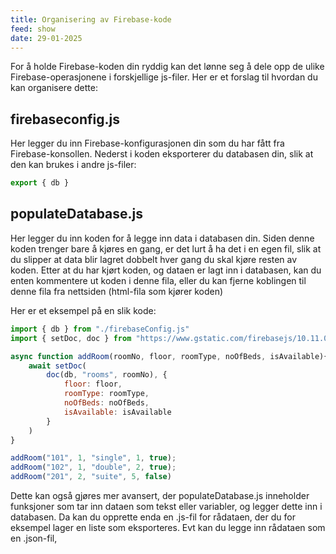 ```yaml
---
title: Organisering av Firebase-kode
feed: show
date: 29-01-2025
---
```


For å holde Firebase-koden din ryddig kan det lønne seg å dele opp de ulike Firebase-operasjonene i forskjellige js-filer. Her er et forslag til hvordan du kan organisere dette:

## firebaseconfig.js
Her legger du inn Firebase-konfigurasjonen din som du har fått fra Firebase-konsollen. Nederst i koden eksporterer du databasen din, slik at den kan brukes i andre js-filer:
```js
export { db }
```

## populateDatabase.js
Her legger du inn koden for å legge inn data i databasen din. Siden denne koden trenger bare å kjøres en gang, er det lurt å ha det i en egen fil, slik at du slipper at data blir lagret dobbelt hver gang du skal kjøre resten av koden. Etter at du har kjørt koden, og dataen er lagt inn i databasen, kan du enten kommentere ut koden i denne fila, eller du kan fjerne koblingen til denne fila fra nettsiden (html-fila som kjører koden)

Her er et eksempel på en slik kode:
```js
import { db } from "./firebaseConfig.js"
import { setDoc, doc } from "https://www.gstatic.com/firebasejs/10.11.0/firebase-firestore.js"

async function addRoom(roomNo, floor, roomType, noOfBeds, isAvailable){
	await setDoc(
		doc(db, "rooms", roomNo), {
			floor: floor,
			roomType: roomType,
			noOfBeds: noOfBeds,
			isAvailable: isAvailable
		}
	)
}

addRoom("101", 1, "single", 1, true);
addRoom("102", 1, "double", 2, true);
addRoom("201", 2, "suite", 5, false)
```

Dette kan også gjøres mer avansert, der populateDatabase.js inneholder funksjoner som tar inn dataen som tekst eller variabler, og legger dette inn i databasen. Da kan du opprette enda en .js-fil for rådataen, der du for eksempel lager en liste som eksporteres. Evt kan du legge inn rådataen som en .json-fil,